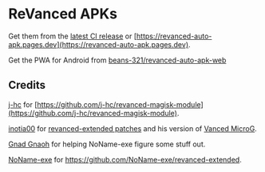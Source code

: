 # ReVanced APKs

Get them from the [latest CI release](https://github.com/Kryptos-123/revanced-auto-apk/releases/latest) or [https://revanced-auto-apk.pages.dev](https://revanced-auto-apk.pages.dev).

Get the PWA for Android from [beans-321/revanced-auto-apk-web](https://github.com/beans-321/revanced-auto-apk-web/releases/latest)

## Credits
[j-hc](https://github.com/j-hc) for [https://github.com/j-hc/revanced-magisk-module](https://github.com/j-hc/revanced-magisk-module).

[inotia00](https://github.com/inotia00) for [revanced-extended patches](https://github.com/inotia00/revanced-patches/tree/revanced-extended) and his version of [Vanced MicroG](https://github.com/inotia00/VancedMicroG).

[Gnad Gnaoh](https://github.com/gnadgnaoh) for helping NoName-exe figure some stuff out.

[NoName-exe](https://github.com/NoName-exe/) for https://github.com/NoName-exe/revanced-extended.
